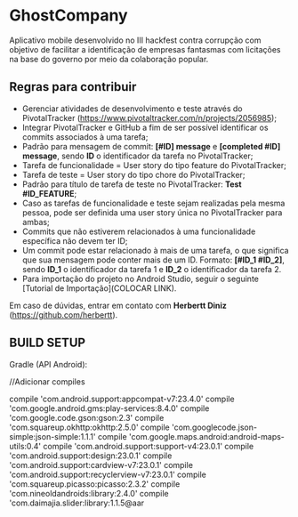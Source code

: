 # GhostCompany

Aplicativo mobile desenvolvido no III hackfest contra corrupção com objetivo de facilitar a identificação de empresas fantasmas com licitações na base do governo por meio da colaboração popular.


## Regras para contribuir

- Gerenciar atividades de desenvolvimento e teste através do PivotalTracker (https://www.pivotaltracker.com/n/projects/2056985);
- Integrar PivotalTracker e GitHub a fim de ser possível identificar os commits associados à uma tarefa;
- Padrão para mensagem de commit: <b>[#ID] message</b> e <b>[completed #ID] message</b>, sendo <b>ID</b> o identificador da tarefa no PivotalTracker;
- Tarefa de funcionalidade = User story do tipo feature do PivotalTracker;
- Tarefa de teste = User story do tipo chore do PivotalTracker;
- Padrão para título de tarefa de teste no PivotalTracker: <b>Test #ID_FEATURE</b>;
- Caso as tarefas de funcionalidade e teste sejam realizadas pela mesma pessoa, pode ser definida uma user story única no PivotalTracker para ambas;
- Commits que não estiverem relacionados à uma funcionalidade específica não devem ter ID;
- Um commit pode estar relacionado à mais de uma tarefa, o que significa que sua mensagem pode conter mais de um ID. Formato: <b>[#ID_1 #ID_2]</b>, sendo <b>ID_1</b> o identificador da tarefa 1 e <b>ID_2</b> o identificador da tarefa 2.
- Para importação do projeto no Android Studio, seguir o seguinte [Tutorial de Importação](COLOCAR LINK).

Em caso de dúvidas, entrar em contato com <b>Herbertt Diniz</b> (https://github.com/herbertt).



## BUILD SETUP

Gradle (API Android):

//Adicionar compiles

compile 'com.android.support:appcompat-v7:23.4.0'
compile 'com.google.android.gms:play-services:8.4.0'
compile 'com.google.code.gson:gson:2.3'
compile 'com.squareup.okhttp:okhttp:2.5.0'
compile 'com.googlecode.json-simple:json-simple:1.1.1'
compile 'com.google.maps.android:android-maps-utils:0.4'
compile 'com.android.support:support-v4:23.0.1'
compile 'com.android.support:design:23.0.1'
compile 'com.android.support:cardview-v7:23.0.1'
compile 'com.android.support:recyclerview-v7:23.0.1'
compile 'com.squareup.picasso:picasso:2.3.2'
compile 'com.nineoldandroids:library:2.4.0'
compile 'com.daimajia.slider:library:1.1.5@aar
